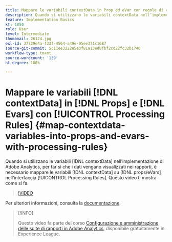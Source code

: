 ```yaml
---
title: Mappare le variabili contextData in Prop ed eVar con regole di elaborazione
description: Quando si utilizzano le variabili contextData nell’implementazione di Adobe Analytics, per far sì che i dati vengano visualizzati nei rapporti, è necessario mappare le variabili contextData su Prop ed eVar nell’interfaccia Regole di elaborazione. Questo video ti mostra come si fa.
feature: Implementation Basics
kt: 1850
role: User
level: Intermediate
thumbnail: 26124.jpg
exl-id: 37729e4a-f33f-4564-a49e-95ee371c1687
source-git-commit: 5c11ee3222e5e3f81a13ed8fbf2cd22fc32b1740
workflow-type: tm+mt
source-wordcount: '139'
ht-degree: 100%

---
```


# Mappare le variabili [!DNL contextData] in [!DNL Props] e [!DNL Evars] con [!UICONTROL Processing Rules] {#map-contextdata-variables-into-props-and-evars-with-processing-rules}

Quando si utilizzano le variabili [!DNL contextData] nell’implementazione di Adobe Analytics, per far sì che i dati vengano visualizzati nei rapporti, è necessario mappare le variabili [!DNL contextData] su [!DNL props/eVars] nell’interfaccia [!UICONTROL Processing Rules]. Questo video ti mostra come si fa.

>[!VIDEO](https://video.tv.adobe.com/v/26124/?quality=12)

Per ulteriori informazioni, consulta la [documentazione](https://experienceleague.adobe.com/docs/analytics/admin/admin-tools/processing-rules/processing-rules.html?lang=it).

>[!INFO]
>
> Questo video fa parte del corso [Configurazione e amministrazione delle suite di rapporti in Adobe Analytics](https://experienceleague.adobe.com/?recommended=Analytics-A-1-2021.1.administration&amp;lang=it), disponibile gratuitamente in Experience League.